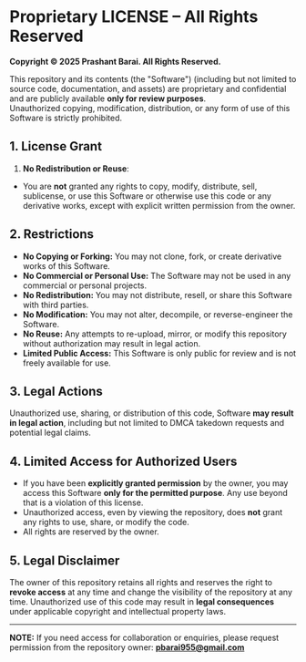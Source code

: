 # **Proprietary LICENSE – All Rights Reserved**  

**Copyright © 2025 Prashant Barai. All Rights Reserved.**

This repository and its contents (the "Software") (including but not limited to source code, documentation, and assets) are proprietary and confidential and are publicly available **only for review purposes**.  
Unauthorized copying, modification, distribution, or any form of use of this Software is strictly prohibited.

## **1. License Grant**
1. **No Redistribution or Reuse**: 
- You are **not** granted any rights to copy, modify, distribute, sell, sublicense, or use this Software or otherwise use this code or any derivative works, 
  except with explicit written permission from the owner.

## **2. Restrictions**
- **No Copying or Forking:** You may not clone, fork, or create derivative works of this Software.
- **No Commercial or Personal Use:** The Software may not be used in any commercial or personal projects.
- **No Redistribution:** You may not distribute, resell, or share this Software with third parties.
- **No Modification:** You may not alter, decompile, or reverse-engineer the Software.
- **No Reuse:** Any attempts to re-upload, mirror, or modify this repository without authorization may result in legal action.
- **Limited Public Access:** This Software is only public for review and is not freely available for use.

## **3. Legal Actions**
Unauthorized use, sharing, or distribution of this code, Software **may result in legal action**, including but not limited to DMCA takedown requests and potential legal claims.

## **4. Limited Access for Authorized Users**
- If you have been **explicitly granted permission** by the owner, you may access this Software **only for the permitted purpose**. Any use beyond that is a 
  violation of this license.
- Unauthorized access, even by viewing the repository, does **not** grant any rights to use, share, or modify the code.  
- All rights are reserved by the owner.

## **5. Legal Disclaimer**
The owner of this repository retains all rights and reserves the right to **revoke access** at any time and change the visibility of the repository at any time. Unauthorized use of this code may result in **legal consequences** under applicable copyright and intellectual property laws.


---

**NOTE:** If you need access for collaboration or enquiries, please request permission from the repository owner: **pbarai955@gmail.com**

